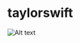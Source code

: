# taylorswift

<img src="/Users/amandatorres/Desktop/readme/taylor" alt="Alt text" title="Optional title">
